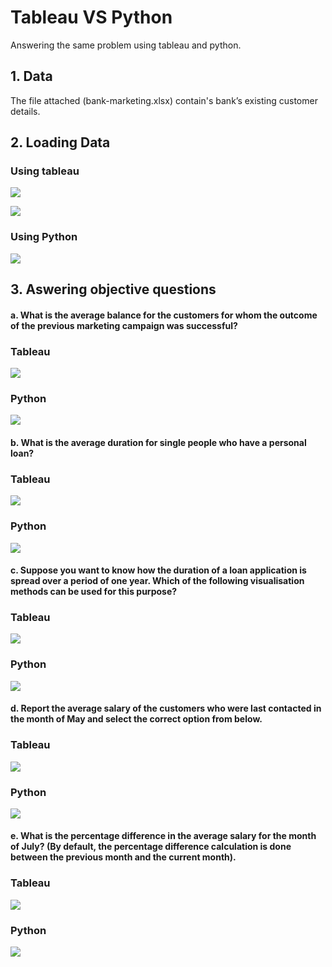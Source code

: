 
# Tableau VS Python

Answering the same problem using tableau and python.


## 1. Data
The file attached (bank-marketing.xlsx) contain's bank’s existing customer details.

## 2. Loading Data

### Using tableau
![](images/Capture1.PNG)  

![](images/Capture11.PNG)
### Using Python 
![](images/Capture.PNG)
## 3. Aswering objective questions 

#### a. What is the average balance for the customers for whom the outcome of the previous marketing campaign was successful?

### Tableau
![](images/at.PNG)
###  Python
![](images/ap.PNG)

#### b. What is the average duration for single people who have a personal loan?

### Tableau
![](images/bt.PNG)
###  Python
![](images/bp.PNG)

#### c. Suppose you want to know how the duration of a loan application is spread over a period of one year. Which of the following visualisation methods can be used for this purpose?

### Tableau
![](images/ct.PNG)
###  Python
![](images/cp.PNG)
#### d. Report the average salary of the customers who were last contacted in the month of May and select the correct option from below.

### Tableau
![](images/dt.PNG)
###  Python
![](images/dp.PNG)

#### e. What is the percentage difference in the average salary for the month of July? (By default, the percentage difference calculation is done between the previous month and the current month).

### Tableau
![](images/et.PNG)
###  Python
![](images/ep.PNG)
